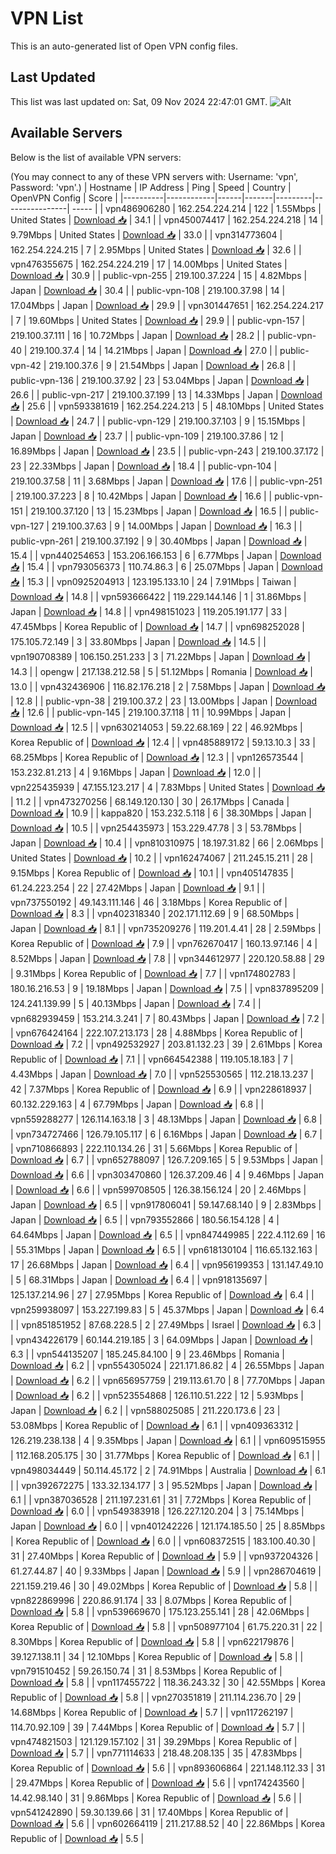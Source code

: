 # VPN List

This is an auto-generated list of Open VPN config files.

## Last Updated

This list was last updated on: Sat, 09 Nov 2024 22:47:01 GMT.
![Alt](https://repobeats.axiom.co/api/embed/186b98318ef1479477931607c1ad7d823f12451f.svg "Repobeats analytics image")

## Available Servers

Below is the list of available VPN servers:

(You may connect to any of these VPN servers with: Username: 'vpn', Password: 'vpn'.)
| Hostname | IP Address | Ping | Speed | Country | OpenVPN Config | Score |
|----------|------------|------|-------|---------|----------------| ----- |
| vpn486906280 | 162.254.224.214 | 122 | 1.55Mbps | United States | [Download 📥](./configs/server_0_US.ovpn) | 34.1 |
| vpn450074417 | 162.254.224.218 | 14 | 9.79Mbps | United States | [Download 📥](./configs/server_1_US.ovpn) | 33.0 |
| vpn314773604 | 162.254.224.215 | 7 | 2.95Mbps | United States | [Download 📥](./configs/server_2_US.ovpn) | 32.6 |
| vpn476355675 | 162.254.224.219 | 17 | 14.00Mbps | United States | [Download 📥](./configs/server_3_US.ovpn) | 30.9 |
| public-vpn-255 | 219.100.37.224 | 15 | 4.82Mbps | Japan | [Download 📥](./configs/server_4_JP.ovpn) | 30.4 |
| public-vpn-108 | 219.100.37.98 | 14 | 17.04Mbps | Japan | [Download 📥](./configs/server_5_JP.ovpn) | 29.9 |
| vpn301447651 | 162.254.224.217 | 7 | 19.60Mbps | United States | [Download 📥](./configs/server_6_US.ovpn) | 29.9 |
| public-vpn-157 | 219.100.37.111 | 16 | 10.72Mbps | Japan | [Download 📥](./configs/server_7_JP.ovpn) | 28.2 |
| public-vpn-40 | 219.100.37.4 | 14 | 14.21Mbps | Japan | [Download 📥](./configs/server_8_JP.ovpn) | 27.0 |
| public-vpn-42 | 219.100.37.6 | 9 | 21.54Mbps | Japan | [Download 📥](./configs/server_9_JP.ovpn) | 26.8 |
| public-vpn-136 | 219.100.37.92 | 23 | 53.04Mbps | Japan | [Download 📥](./configs/server_10_JP.ovpn) | 26.6 |
| public-vpn-217 | 219.100.37.199 | 13 | 14.33Mbps | Japan | [Download 📥](./configs/server_11_JP.ovpn) | 25.6 |
| vpn593381619 | 162.254.224.213 | 5 | 48.10Mbps | United States | [Download 📥](./configs/server_12_US.ovpn) | 24.7 |
| public-vpn-129 | 219.100.37.103 | 9 | 15.15Mbps | Japan | [Download 📥](./configs/server_13_JP.ovpn) | 23.7 |
| public-vpn-109 | 219.100.37.86 | 12 | 16.89Mbps | Japan | [Download 📥](./configs/server_14_JP.ovpn) | 23.5 |
| public-vpn-243 | 219.100.37.172 | 23 | 22.33Mbps | Japan | [Download 📥](./configs/server_15_JP.ovpn) | 18.4 |
| public-vpn-104 | 219.100.37.58 | 11 | 3.68Mbps | Japan | [Download 📥](./configs/server_16_JP.ovpn) | 17.6 |
| public-vpn-251 | 219.100.37.223 | 8 | 10.42Mbps | Japan | [Download 📥](./configs/server_17_JP.ovpn) | 16.6 |
| public-vpn-151 | 219.100.37.120 | 13 | 15.23Mbps | Japan | [Download 📥](./configs/server_18_JP.ovpn) | 16.5 |
| public-vpn-127 | 219.100.37.63 | 9 | 14.00Mbps | Japan | [Download 📥](./configs/server_19_JP.ovpn) | 16.3 |
| public-vpn-261 | 219.100.37.192 | 9 | 30.40Mbps | Japan | [Download 📥](./configs/server_20_JP.ovpn) | 15.4 |
| vpn440254653 | 153.206.166.153 | 6 | 6.77Mbps | Japan | [Download 📥](./configs/server_21_JP.ovpn) | 15.4 |
| vpn793056373 | 110.74.86.3 | 6 | 25.07Mbps | Japan | [Download 📥](./configs/server_22_JP.ovpn) | 15.3 |
| vpn0925204913 | 123.195.133.10 | 24 | 7.91Mbps | Taiwan | [Download 📥](./configs/server_23_TW.ovpn) | 14.8 |
| vpn593666422 | 119.229.144.146 | 1 | 31.86Mbps | Japan | [Download 📥](./configs/server_24_JP.ovpn) | 14.8 |
| vpn498151023 | 119.205.191.177 | 33 | 47.45Mbps | Korea Republic of | [Download 📥](./configs/server_25_KR.ovpn) | 14.7 |
| vpn698252028 | 175.105.72.149 | 3 | 33.80Mbps | Japan | [Download 📥](./configs/server_26_JP.ovpn) | 14.5 |
| vpn190708389 | 106.150.251.233 | 3 | 71.22Mbps | Japan | [Download 📥](./configs/server_27_JP.ovpn) | 14.3 |
| opengw | 217.138.212.58 | 5 | 51.12Mbps | Romania | [Download 📥](./configs/server_28_RO.ovpn) | 13.0 |
| vpn432436906 | 116.82.176.218 | 2 | 7.58Mbps | Japan | [Download 📥](./configs/server_29_JP.ovpn) | 12.8 |
| public-vpn-38 | 219.100.37.2 | 23 | 13.00Mbps | Japan | [Download 📥](./configs/server_30_JP.ovpn) | 12.6 |
| public-vpn-145 | 219.100.37.118 | 11 | 10.99Mbps | Japan | [Download 📥](./configs/server_31_JP.ovpn) | 12.5 |
| vpn630214053 | 59.22.68.169 | 22 | 46.92Mbps | Korea Republic of | [Download 📥](./configs/server_32_KR.ovpn) | 12.4 |
| vpn485889172 | 59.13.10.3 | 33 | 68.25Mbps | Korea Republic of | [Download 📥](./configs/server_33_KR.ovpn) | 12.3 |
| vpn126573544 | 153.232.81.213 | 4 | 9.16Mbps | Japan | [Download 📥](./configs/server_34_JP.ovpn) | 12.0 |
| vpn225435939 | 47.155.123.217 | 4 | 7.83Mbps | United States | [Download 📥](./configs/server_35_US.ovpn) | 11.2 |
| vpn473270256 | 68.149.120.130 | 30 | 26.17Mbps | Canada | [Download 📥](./configs/server_36_CA.ovpn) | 10.9 |
| kappa820 | 153.232.5.118 | 6 | 38.30Mbps | Japan | [Download 📥](./configs/server_37_JP.ovpn) | 10.5 |
| vpn254435973 | 153.229.47.78 | 3 | 53.78Mbps | Japan | [Download 📥](./configs/server_38_JP.ovpn) | 10.4 |
| vpn810310975 | 18.197.31.82 | 66 | 2.06Mbps | United States | [Download 📥](./configs/server_39_US.ovpn) | 10.2 |
| vpn162474067 | 211.245.15.211 | 28 | 9.15Mbps | Korea Republic of | [Download 📥](./configs/server_40_KR.ovpn) | 10.1 |
| vpn405147835 | 61.24.223.254 | 22 | 27.42Mbps | Japan | [Download 📥](./configs/server_41_JP.ovpn) | 9.1 |
| vpn737550192 | 49.143.111.146 | 46 | 3.18Mbps | Korea Republic of | [Download 📥](./configs/server_42_KR.ovpn) | 8.3 |
| vpn402318340 | 202.171.112.69 | 9 | 68.50Mbps | Japan | [Download 📥](./configs/server_43_JP.ovpn) | 8.1 |
| vpn735209276 | 119.201.4.41 | 28 | 2.59Mbps | Korea Republic of | [Download 📥](./configs/server_44_KR.ovpn) | 7.9 |
| vpn762670417 | 160.13.97.146 | 4 | 8.52Mbps | Japan | [Download 📥](./configs/server_45_JP.ovpn) | 7.8 |
| vpn344612977 | 220.120.58.88 | 29 | 9.31Mbps | Korea Republic of | [Download 📥](./configs/server_46_KR.ovpn) | 7.7 |
| vpn174802783 | 180.16.216.53 | 9 | 19.18Mbps | Japan | [Download 📥](./configs/server_47_JP.ovpn) | 7.5 |
| vpn837895209 | 124.241.139.99 | 5 | 40.13Mbps | Japan | [Download 📥](./configs/server_48_JP.ovpn) | 7.4 |
| vpn682939459 | 153.214.3.241 | 7 | 80.43Mbps | Japan | [Download 📥](./configs/server_49_JP.ovpn) | 7.2 |
| vpn676424164 | 222.107.213.173 | 28 | 4.88Mbps | Korea Republic of | [Download 📥](./configs/server_50_KR.ovpn) | 7.2 |
| vpn492532927 | 203.81.132.23 | 39 | 2.61Mbps | Korea Republic of | [Download 📥](./configs/server_51_KR.ovpn) | 7.1 |
| vpn664542388 | 119.105.18.183 | 7 | 4.43Mbps | Japan | [Download 📥](./configs/server_52_JP.ovpn) | 7.0 |
| vpn525530565 | 112.218.13.237 | 42 | 7.37Mbps | Korea Republic of | [Download 📥](./configs/server_53_KR.ovpn) | 6.9 |
| vpn228618937 | 60.132.229.163 | 4 | 67.79Mbps | Japan | [Download 📥](./configs/server_54_JP.ovpn) | 6.8 |
| vpn559288277 | 126.114.163.18 | 3 | 48.13Mbps | Japan | [Download 📥](./configs/server_55_JP.ovpn) | 6.8 |
| vpn734727466 | 126.79.105.117 | 6 | 6.16Mbps | Japan | [Download 📥](./configs/server_56_JP.ovpn) | 6.7 |
| vpn710866893 | 222.110.134.26 | 31 | 5.66Mbps | Korea Republic of | [Download 📥](./configs/server_57_KR.ovpn) | 6.7 |
| vpn652788097 | 126.7.209.165 | 5 | 9.53Mbps | Japan | [Download 📥](./configs/server_58_JP.ovpn) | 6.6 |
| vpn303470860 | 126.37.209.46 | 4 | 9.46Mbps | Japan | [Download 📥](./configs/server_59_JP.ovpn) | 6.6 |
| vpn599708505 | 126.38.156.124 | 20 | 2.46Mbps | Japan | [Download 📥](./configs/server_60_JP.ovpn) | 6.5 |
| vpn917806041 | 59.147.68.140 | 9 | 2.83Mbps | Japan | [Download 📥](./configs/server_61_JP.ovpn) | 6.5 |
| vpn793552866 | 180.56.154.128 | 4 | 64.64Mbps | Japan | [Download 📥](./configs/server_62_JP.ovpn) | 6.5 |
| vpn847449985 | 222.4.112.69 | 16 | 55.31Mbps | Japan | [Download 📥](./configs/server_63_JP.ovpn) | 6.5 |
| vpn618130104 | 116.65.132.163 | 17 | 26.68Mbps | Japan | [Download 📥](./configs/server_64_JP.ovpn) | 6.4 |
| vpn956199353 | 131.147.49.10 | 5 | 68.31Mbps | Japan | [Download 📥](./configs/server_65_JP.ovpn) | 6.4 |
| vpn918135697 | 125.137.214.96 | 27 | 27.95Mbps | Korea Republic of | [Download 📥](./configs/server_66_KR.ovpn) | 6.4 |
| vpn259938097 | 153.227.199.83 | 5 | 45.37Mbps | Japan | [Download 📥](./configs/server_67_JP.ovpn) | 6.4 |
| vpn851851952 | 87.68.228.5 | 2 | 27.49Mbps | Israel | [Download 📥](./configs/server_68_IL.ovpn) | 6.3 |
| vpn434226179 | 60.144.219.185 | 3 | 64.09Mbps | Japan | [Download 📥](./configs/server_69_JP.ovpn) | 6.3 |
| vpn544135207 | 185.245.84.100 | 9 | 23.46Mbps | Romania | [Download 📥](./configs/server_70_RO.ovpn) | 6.2 |
| vpn554305024 | 221.171.86.82 | 4 | 26.55Mbps | Japan | [Download 📥](./configs/server_71_JP.ovpn) | 6.2 |
| vpn656957759 | 219.113.61.70 | 8 | 77.70Mbps | Japan | [Download 📥](./configs/server_72_JP.ovpn) | 6.2 |
| vpn523554868 | 126.110.51.222 | 12 | 5.93Mbps | Japan | [Download 📥](./configs/server_73_JP.ovpn) | 6.2 |
| vpn588025085 | 211.220.173.6 | 23 | 53.08Mbps | Korea Republic of | [Download 📥](./configs/server_74_KR.ovpn) | 6.1 |
| vpn409363312 | 126.219.238.138 | 4 | 9.35Mbps | Japan | [Download 📥](./configs/server_75_JP.ovpn) | 6.1 |
| vpn609515955 | 112.168.205.175 | 30 | 31.77Mbps | Korea Republic of | [Download 📥](./configs/server_76_KR.ovpn) | 6.1 |
| vpn498034449 | 50.114.45.172 | 2 | 74.91Mbps | Australia | [Download 📥](./configs/server_77_AU.ovpn) | 6.1 |
| vpn392672275 | 133.32.134.177 | 3 | 95.52Mbps | Japan | [Download 📥](./configs/server_78_JP.ovpn) | 6.1 |
| vpn387036528 | 211.197.231.61 | 31 | 7.72Mbps | Korea Republic of | [Download 📥](./configs/server_79_KR.ovpn) | 6.0 |
| vpn549383918 | 126.227.120.204 | 3 | 75.14Mbps | Japan | [Download 📥](./configs/server_80_JP.ovpn) | 6.0 |
| vpn401242226 | 121.174.185.50 | 25 | 8.85Mbps | Korea Republic of | [Download 📥](./configs/server_81_KR.ovpn) | 6.0 |
| vpn608372515 | 183.100.40.30 | 31 | 27.40Mbps | Korea Republic of | [Download 📥](./configs/server_82_KR.ovpn) | 5.9 |
| vpn937204326 | 61.27.44.87 | 40 | 9.33Mbps | Japan | [Download 📥](./configs/server_83_JP.ovpn) | 5.9 |
| vpn286704619 | 221.159.219.46 | 30 | 49.02Mbps | Korea Republic of | [Download 📥](./configs/server_84_KR.ovpn) | 5.8 |
| vpn822869996 | 220.86.91.174 | 33 | 8.07Mbps | Korea Republic of | [Download 📥](./configs/server_85_KR.ovpn) | 5.8 |
| vpn539669670 | 175.123.255.141 | 28 | 42.06Mbps | Korea Republic of | [Download 📥](./configs/server_86_KR.ovpn) | 5.8 |
| vpn508977104 | 61.75.220.31 | 22 | 8.30Mbps | Korea Republic of | [Download 📥](./configs/server_87_KR.ovpn) | 5.8 |
| vpn622179876 | 39.127.138.11 | 34 | 12.10Mbps | Korea Republic of | [Download 📥](./configs/server_88_KR.ovpn) | 5.8 |
| vpn791510452 | 59.26.150.74 | 31 | 8.53Mbps | Korea Republic of | [Download 📥](./configs/server_89_KR.ovpn) | 5.8 |
| vpn117455722 | 118.36.243.32 | 30 | 42.55Mbps | Korea Republic of | [Download 📥](./configs/server_90_KR.ovpn) | 5.8 |
| vpn270351819 | 211.114.236.70 | 29 | 14.68Mbps | Korea Republic of | [Download 📥](./configs/server_91_KR.ovpn) | 5.7 |
| vpn117262197 | 114.70.92.109 | 39 | 7.44Mbps | Korea Republic of | [Download 📥](./configs/server_92_KR.ovpn) | 5.7 |
| vpn474821503 | 121.129.157.102 | 31 | 39.29Mbps | Korea Republic of | [Download 📥](./configs/server_93_KR.ovpn) | 5.7 |
| vpn771114633 | 218.48.208.135 | 35 | 47.83Mbps | Korea Republic of | [Download 📥](./configs/server_94_KR.ovpn) | 5.6 |
| vpn893606864 | 221.148.112.33 | 31 | 29.47Mbps | Korea Republic of | [Download 📥](./configs/server_95_KR.ovpn) | 5.6 |
| vpn174243560 | 14.42.98.140 | 31 | 9.86Mbps | Korea Republic of | [Download 📥](./configs/server_96_KR.ovpn) | 5.6 |
| vpn541242890 | 59.30.139.66 | 31 | 17.40Mbps | Korea Republic of | [Download 📥](./configs/server_97_KR.ovpn) | 5.6 |
| vpn602664119 | 211.217.88.52 | 40 | 22.86Mbps | Korea Republic of | [Download 📥](./configs/server_98_KR.ovpn) | 5.5 |
